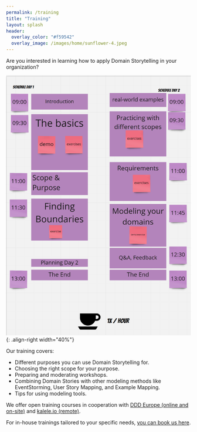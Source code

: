 ```yaml
---
permalink: /training
title: "Training"
layout: splash
header: 
  overlay_color: "#f59542"
  overlay_image: /images/home/sunflower-4.jpeg
---
```


Are you interested in learning how to apply Domain Storytelling in your organization?

![A training schedule](/images/training/schedule.png){: .align-right width="40%"}

Our training covers:

- Different purposes you can use Domain Storytelling for.
- Choosing the right scope for your purpose.
- Preparing and moderating workshops.
- Combining Domain Stories with other modeling methods like EventStorming, User Story Mapping, and Example Mapping.
- Tips for using modeling tools.

We offer open training courses in cooperation with [DDD Europe (online and on-site)](https://dddeurope.academy/domain-storytelling-stefan-hofer-henning-schwentner/) and [kalele.io (remote)](https://kalele.io/training/domain-storytelling/).

For in-house trainings tailored to your specific needs, [you can book us here](https://www.wps.de/en/trainings/domain-storytelling/).